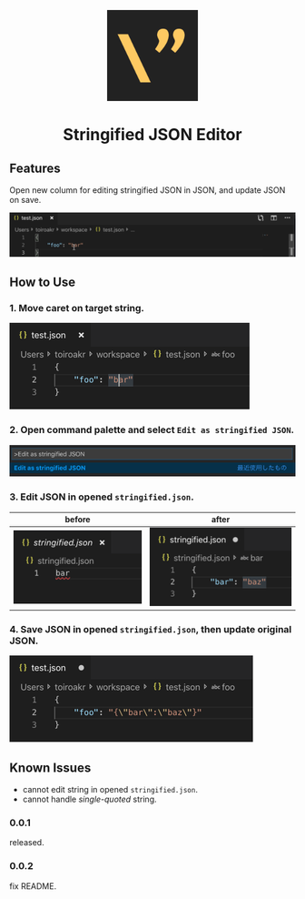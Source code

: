 <div align="center">
  <div style="width: 160px">

  ![icon](./assets/icon.png)
  </div>

  # Stringified JSON Editor
</div>


## Features
Open new column for editing stringified JSON in JSON, and update JSON on save.

![how_to_use](./assets/how_to_use.gif)

## How to Use
### 1. Move caret on target string.
![caret_on_target](./assets/caret_on_target.png)
### 2. Open command palette and select `Edit as stringified JSON`.
![select_command](./assets/select_command.png)
### 3. Edit JSON in opened `stringified.json`.
|  before  |  after  |
| :----: | :----: |
|  ![edit_stringified_before](./assets/edit_stringified_before.png)  | ![edit_stringified_after](./assets/edit_stringified_after.png)  |
### 4. Save JSON in opened `stringified.json`, then update original JSON.
![save_stringified](./assets/save_stringified.png)


## Known Issues
- cannot edit string in opened `stringified.json`.
- cannot handle *single-quoted* string.

### 0.0.1

released.

### 0.0.2

fix README.

